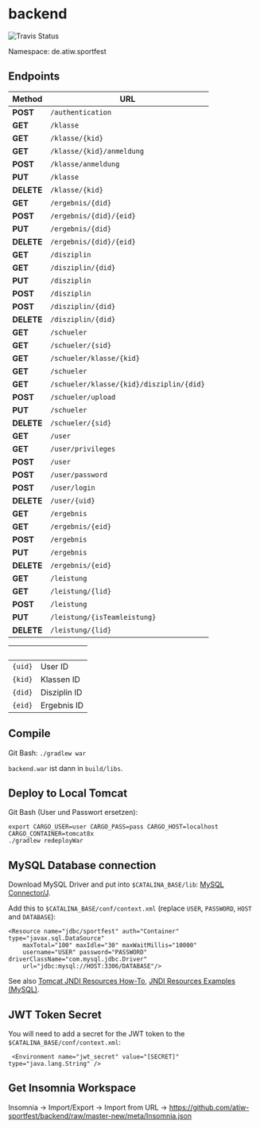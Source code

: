 # backend
![Travis Status](https://travis-ci.org/atiw-sportfest/backend.svg?branch=master-new)

Namespace: de.atiw.sportfest

## Endpoints

Method | URL
----------|------------------------
**POST**|`/authentication`
**GET**|`/klasse`
**GET**|`/klasse/{kid}`
**GET**|`/klasse/{kid}/anmeldung`
**POST**|`/klasse/anmeldung`
**PUT**|`/klasse`
**DELETE**|`/klasse/{kid}`
**GET**|`/ergebnis/{did}`
**POST**|`/ergebnis/{did}/{eid}`
**PUT**|`/ergebnis/{did}`
**DELETE**|`/ergebnis/{did}/{eid}`
**GET**|`/disziplin`
**GET**|`/disziplin/{did}`
**PUT**|`/disziplin`
**POST**|`/disziplin`
**POST**|`/disziplin/{did}`
**DELETE**|`/disziplin/{did}`
**GET**|`/schueler`
**GET**|`/schueler/{sid}`
**GET**|`/schueler/klasse/{kid}`
**GET**|`/schueler`
**GET**|`/schueler/klasse/{kid}/disziplin/{did}`
**POST**|`/schueler/upload`
**PUT**|`/schueler`
**DELETE**|`/schueler/{sid}`
**GET**|`/user`
**GET**|`/user/privileges`
**POST**|`/user`
**POST**|`/user/password`
**POST**|`/user/login`
**DELETE**|`/user/{uid}`
**GET**|`/ergebnis`
**GET**|`/ergebnis/{eid}`
**POST**|`/ergebnis`
**PUT**|`/ergebnis`
**DELETE**|`/ergebnis/{eid}`
**GET**|`/leistung`
**GET**|`/leistung/{lid}`
**POST**|`/leistung`
**PUT**|`/leistung/{isTeamleistung}`
**DELETE**|`/leistung/{lid}`



&nbsp;|&nbsp;
---|---
`{uid}`| User ID   
`{kid}`| Klassen ID
`{did}`| Disziplin ID
`{eid}`| Ergebnis ID 

## Compile

Git Bash: `./gradlew war`

`backend.war` ist dann in `build/libs`.

## Deploy to Local Tomcat

Git Bash (User und Passwort ersetzen):

    export CARGO_USER=user CARGO_PASS=pass CARGO_HOST=localhost CARGO_CONTAINER=tomcat8x
    ./gradlew redeployWar

## MySQL Database connection

Download MySQL Driver and put into `$CATALINA_BASE/lib`: [MySQL Connector/J](https://dev.mysql.com/downloads/connector/j/).

Add this to `$CATALINA_BASE/conf/context.xml` (replace `USER`, `PASSWORD`, `HOST` and `DATABASE`):

    <Resource name="jdbc/sportfest" auth="Container" type="javax.sql.DataSource"
        maxTotal="100" maxIdle="30" maxWaitMillis="10000"
        username="USER" password="PASSWORD" driverClassName="com.mysql.jdbc.Driver"
        url="jdbc:mysql://HOST:3306/DATABASE"/>

See also [Tomcat JNDI Resources How-To](https://tomcat.apache.org/tomcat-8.0-doc/jndi-resources-howto.html#JDBC_Data_Sources), [JNDI Resources Examples (MySQL)](https://tomcat.apache.org/tomcat-8.0-doc/jndi-datasource-examples-howto.html#MySQL_DBCP_Example).

## JWT Token Secret

You will need to add a secret for the JWT token to the `$CATALINA_BASE/conf/context.xml`:

     <Environment name="jwt_secret" value="[SECRET]" type="java.lang.String" />

## Get Insomnia Workspace

Insomnia -> Import/Export -> Import from URL -> https://github.com/atiw-sportfest/backend/raw/master-new/meta/Insomnia.json
